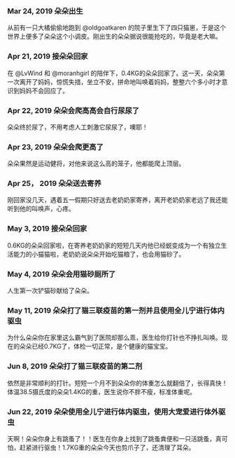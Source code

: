 ### Mar 24, 2019  朵朵出生
  从前有一只大橘偷偷地跑到 @oldgoatkaren 的院子里生下了四只猫崽，于是这个世界上便多了朵朵这个小调皮。刚出生的朵朵据说很能抢吃的，毕竟是老大嘛。
### Apr 21, 2019 接朵朵回家
  在 @LvWind 和 @moranhgirl 的陪伴下，0.4KG的朵朵回家了。这一天，朵朵第一次离开了妈妈，惊慌失措，坐立不安，拼命地叫唤着妈妈，整整六个多小时才意识到妈妈不会回应了。
### Apr 22, 2019 朵朵会爬高高会自行尿尿了
  朵朵终於尿了，不用考虑人工刺激它尿尿了，噢耶！
### Apr 23, 2019 朵朵会爬更高了
  朵朵果然是运动健将，对他来说这么高的笼子，他都能爬上顶层。
### Apr 25， 2019 朵朵送去寄养
  刚回家没几天，遇着五一假期只好送去老奶奶家寄养，离开老奶奶家老远了我还能听到他的叫唤声，心疼。
### May 3, 2019 接朵朵回家
  0.6KG的朵朵回家啦，在寄养老奶奶家的短短几天内他已经蜕变成为一个有独立生活能力的小猫猫啦，老奶奶说朵朵开始吃猫粮了，也会用猫砂了。
### May 4, 2019 朵朵会用猫砂厕所了
  人生第一次铲猫砂献给了朵朵。
### May 11, 2019 朵朵打了猫三联疫苗的第一剂并且使用全儿宁进行体内驱虫
  为什么朵朵你在家里这么霸气到了医院却那么乖，医生给你打针也不挣扎叫唤。现在的朵朵已经0.7KG了，体检一切正常，是个健康的猫宝宝。
### Jun 8, 2019 朵朵打了猫三联疫苗的第二剂
  依然是非常顺利的打针。短短一个月不到朵朵你的体重怎么就翻倍了，长得真快！体温38.5摄氏度的朵朵1.4KG的重，医生说你不胖不瘦，标准体重呢。
### Jun 22, 2019 朵朵使用全儿宁进行体内驱虫，使用大宠爱进行体外驱虫
  天啊！朵朵你身上有跳蚤了！！医生在你身上找到了跳蚤粪便和一只活跳蚤，真可怕，赶紧进行驱虫！1.7KG重的朵朵今天也剪爪子了，还清理了耳朵。
